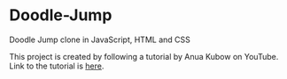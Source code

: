 # Doodle-Jump
Doodle Jump clone in JavaScript, HTML and CSS

This project is created by following a tutorial by Anua Kubow on YouTube. Link to the tutorial is [here]([https://www.youtube.com/watch?v=8xPsg6yv7TU&t=1653s]).
